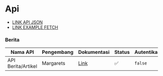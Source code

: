 # Api

- [LINK API JSON](https://winnicode.com/api/berita/json)
- [LINK EXAMPLE FETCH](https://api-berita.winnicode.com)

### Berita

| Nama API           | Pengembang | Dokumentasi                                                               | Status | Autentikasi |
| ------------------ | ---------- | ------------------------------------------------------------------------- | ------ | ----------- |
| API Berita/Artikel | Margarets  | [Link](git@github.com:winnicodeofficial/API-BERITA-ARTIKEL-WINNICODE.git) | ✅     | `false`     |
